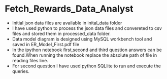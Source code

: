 # Fetch_Rewards_Data_Analyst

- Initial json data files are available in inital_data folder
- I have used python to process the json data files and convereted to csv files and stored them in processed_data folder.
- Data model diagram is designed using MySQL workbench tool and saved in ER_Model_First.pdf file
- In the ipython notebook first,second and third question answers can be found.When running the notebook replace the absolute path of file in reading files line.
- For second question I have used python SQLlite to run and execute the queries.